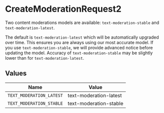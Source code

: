 # CreateModerationRequest2

Two content moderations models are available: `text-moderation-stable` and `text-moderation-latest`.

The default is `text-moderation-latest` which will be automatically upgraded over time. This ensures you are always using our most accurate model. If you use `text-moderation-stable`, we will provide advanced notice before updating the model. Accuracy of `text-moderation-stable` may be slightly lower than for `text-moderation-latest`.



## Values

| Name                     | Value                    |
| ------------------------ | ------------------------ |
| `TEXT_MODERATION_LATEST` | text-moderation-latest   |
| `TEXT_MODERATION_STABLE` | text-moderation-stable   |